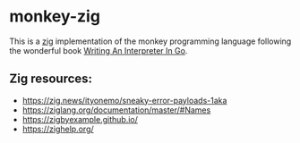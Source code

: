 # monkey-zig

This is a [zig](https://ziglang.org/) implementation of the monkey programming language following the wonderful book [Writing An Interpreter In Go](https://interpreterbook.com).


## Zig resources: 
 - https://zig.news/ityonemo/sneaky-error-payloads-1aka
 - https://ziglang.org/documentation/master/#Names
 - https://zigbyexample.github.io/
 - https://zighelp.org/
